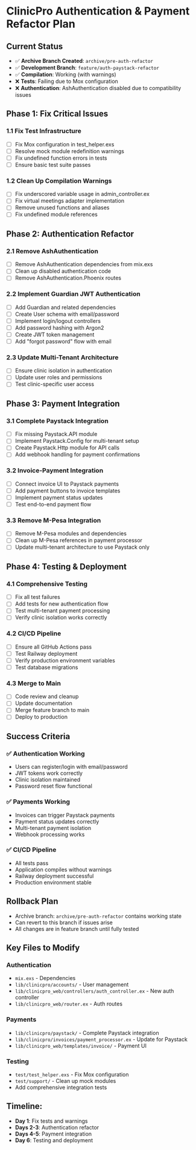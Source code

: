 # ClinicPro Authentication & Payment Refactor Plan

## Current Status
- ✅ **Archive Branch Created**: `archive/pre-auth-refactor`
- ✅ **Development Branch**: `feature/auth-paystack-refactor`
- ✅ **Compilation**: Working (with warnings)
- ❌ **Tests**: Failing due to Mox configuration
- ❌ **Authentication**: AshAuthentication disabled due to compatibility issues

## Phase 1: Fix Critical Issues

### 1.1 Fix Test Infrastructure
- [ ] Fix Mox configuration in test_helper.exs
- [ ] Resolve mock module redefinition warnings
- [ ] Fix undefined function errors in tests
- [ ] Ensure basic test suite passes

### 1.2 Clean Up Compilation Warnings
- [ ] Fix underscored variable usage in admin_controller.ex
- [ ] Fix virtual meetings adapter implementation
- [ ] Remove unused functions and aliases
- [ ] Fix undefined module references

## Phase 2: Authentication Refactor

### 2.1 Remove AshAuthentication
- [ ] Remove AshAuthentication dependencies from mix.exs
- [ ] Clean up disabled authentication code
- [ ] Remove AshAuthentication.Phoenix routes

### 2.2 Implement Guardian JWT Authentication
- [ ] Add Guardian and related dependencies
- [ ] Create User schema with email/password
- [ ] Implement login/logout controllers
- [ ] Add password hashing with Argon2
- [ ] Create JWT token management
- [ ] Add "forgot password" flow with email

### 2.3 Update Multi-Tenant Architecture
- [ ] Ensure clinic isolation in authentication
- [ ] Update user roles and permissions
- [ ] Test clinic-specific user access

## Phase 3: Payment Integration

### 3.1 Complete Paystack Integration
- [ ] Fix missing Paystack.API module
- [ ] Implement Paystack.Config for multi-tenant setup
- [ ] Create Paystack.Http module for API calls
- [ ] Add webhook handling for payment confirmations

### 3.2 Invoice-Payment Integration
- [ ] Connect invoice UI to Paystack payments
- [ ] Add payment buttons to invoice templates
- [ ] Implement payment status updates
- [ ] Test end-to-end payment flow

### 3.3 Remove M-Pesa Integration
- [ ] Remove M-Pesa modules and dependencies
- [ ] Clean up M-Pesa references in payment processor
- [ ] Update multi-tenant architecture to use Paystack only

## Phase 4: Testing & Deployment

### 4.1 Comprehensive Testing
- [ ] Fix all test failures
- [ ] Add tests for new authentication flow
- [ ] Test multi-tenant payment processing
- [ ] Verify clinic isolation works correctly

### 4.2 CI/CD Pipeline
- [ ] Ensure all GitHub Actions pass
- [ ] Test Railway deployment
- [ ] Verify production environment variables
- [ ] Test database migrations

### 4.3 Merge to Main
- [ ] Code review and cleanup
- [ ] Update documentation
- [ ] Merge feature branch to main
- [ ] Deploy to production

## Success Criteria

### ✅ Authentication Working
- Users can register/login with email/password
- JWT tokens work correctly
- Clinic isolation maintained
- Password reset flow functional

### ✅ Payments Working
- Invoices can trigger Paystack payments
- Payment status updates correctly
- Multi-tenant payment isolation
- Webhook processing works

### ✅ CI/CD Pipeline
- All tests pass
- Application compiles without warnings
- Railway deployment successful
- Production environment stable

## Rollback Plan
- Archive branch: `archive/pre-auth-refactor` contains working state
- Can revert to this branch if issues arise
- All changes are in feature branch until fully tested

## Key Files to Modify

### Authentication
- `mix.exs` - Dependencies
- `lib/clinicpro/accounts/` - User management
- `lib/clinicpro_web/controllers/auth_controller.ex` - New auth controller
- `lib/clinicpro_web/router.ex` - Auth routes

### Payments
- `lib/clinicpro/paystack/` - Complete Paystack integration
- `lib/clinicpro/invoices/payment_processor.ex` - Update for Paystack
- `lib/clinicpro_web/templates/invoice/` - Payment UI

### Testing
- `test/test_helper.exs` - Fix Mox configuration
- `test/support/` - Clean up mock modules
- Add comprehensive integration tests

## Timeline:
- **Day 1**: Fix tests and warnings
- **Days 2-3**: Authentication refactor
- **Days 4-5**: Payment integration
- **Day 6**: Testing and deployment
